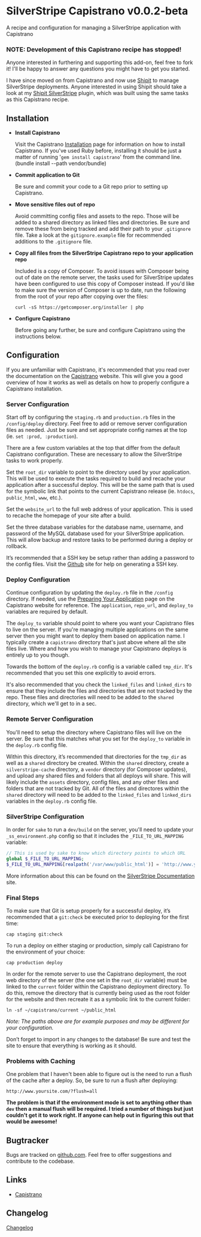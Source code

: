 # SilverStripe Capistrano v0.0.2-beta

A recipe and configuration for managing a SilverStripe application with Capistrano

### NOTE: Development of this Capistrano recipe has stopped! ###

Anyone interested in furthering and supporting this add-on, feel free to fork it! I'll be happy to answer any questions you might have to get you started.

I have since moved on from Capistrano and now use [Shipit](https://github.com/neoziro/grunt-shipit) to manage SilverStripe deployments. Anyone interested in using Shipit should take a look at my [Shipit SilverStripe](https://github.com/jeffwhitfield/grunt-shipit-silverstripe) plugin, which was built using the same tasks as this Capistrano recipe.


## Installation ##

* **Install Capistrano**

    Visit the Capistrano [Installation](http://capistranorb.com/documentation/getting-started/installation/) page for information on how to install Capistrano. If you've used Ruby before, installing it should be just a matter of running '`gem install capistrano`' from the command line.
    (bundle install --path vendor/bundle)

* **Commit application to Git**

    Be sure and commit your code to a Git repo prior to setting up Capistrano.

* **Move sensitive files out of repo**

    Avoid committing config files and assets to the repo. Those will be added to a shared directory as linked files and directories. Be sure and remove these from being tracked and add their path to your `.gitignore` file. Take a look at the `gitignore.example` file for recommended additions to the `.gitignore` file.

* **Copy all files from the SilverStripe Capistrano repo to your application repo**

    Included is a copy of Composer. To avoid issues with Composer being out of date on the remote server, the tasks used for SilverStripe updates have been configured to use this copy of Composer instead. If you'd like to make sure the version of Composer is up to date, run the following from the root of your repo after copying over the files:

    `curl -sS https://getcomposer.org/installer | php`

* **Configure Capistrano**

    Before going any further, be sure and configure Capistrano using the instructions below.

## Configuration ##

If you are unfamiliar with Capistrano, it's recommended that you read over the documentation on the [Capistrano](http://capistranorb.com/) website. This will give you a good overview of how it works as well as details on how to properly configure a Capistrano installation.

### Server Configuration ###

Start off by configuring the `staging.rb` and `production.rb` files in the `/config/deploy` directory. Feel free to add or remove server configuration files as needed. Just be sure and set appropriate config names at the top (ie. `set :prod, :production`).

There are a few custom variables at the top that differ from the default Capistrano configuration. These are necessary to allow the SilverStripe tasks to work properly.

Set the `root_dir` variable to point to the directory used by your application. This will be used to execute the tasks required to build and recache your application after a successful deploy. This will be the same path that is used for the symbolic link that points to the current Capistrano release (ie. `htdocs`, `public_html`, `www`, etc.).

Set the `website_url` to the full web address of your application. This is used to recache the homepage of your site after a build.

Set the three database variables for the database name, username, and password of the MySQL database used for your SilverStripe application. This will allow backup and restore tasks to be performed during a deploy or rollback.

It’s recommended that a SSH key be setup rather than adding a password to the config files. Visit the [Github](https://help.github.com/articles/generating-ssh-keys) site for help on generating a SSH key.

### Deploy Configuration ###

Continue configuration by updating the `deploy.rb` file in the `/config` directory. If needed, use the [Preparing Your Application](http://capistranorb.com/documentation/getting-started/preparing-your-application/) page on the Capistrano website for reference. The `application`, `repo_url`, and `deploy_to` variables are required by default.

The `deploy_to` variable should point to where you want your Capistrano files to live on the server. If you're managing multiple applications on the same server then you might want to deploy them based on application name. I typically create a `capistrano` directory that's just above where all the site files live. Where and how you wish to manage your Capistrano deploys is entirely up to you though.

Towards the bottom of the `deploy.rb` config is a variable called `tmp_dir`. It's recommended that you set this one explicitly to avoid errors.

It's also recommended that you check the `linked_files` and `linked_dirs` to ensure that they include the files and directories that are not tracked by the repo. These files and directories will need to be added to the `shared` directory, which we'll get to in a sec.

### Remote Server Configuration ###

You'll need to setup the directory where Capistrano files will live on the server. Be sure that this matches what you set for the `deploy_to` variable in the `deploy.rb` config file.

Within this directory, it’s recommended that directories for the `tmp_dir` as well as a `shared` directory be created. Within the `shared` directory, create a `silverstripe-cache` directory, a `vendor` directory (for Composer updates), and upload any shared files and folders that all deploys will share. This will likely include the `assets` directory, config files, and any other files and folders that are not tracked by Git. All of the files and directores within the `shared` directory will need to be added to the `linked_files` and `linked_dirs` variables in the `deploy.rb` config file.

### SilverStripe Configuration ###

In order for `sake` to run a `dev/build` on the server, you'll need to update your `_ss_environment.php` config so that it includes the `_FILE_TO_URL_MAPPING` variable:

```php
// This is used by sake to know which directory points to which URL
global $_FILE_TO_URL_MAPPING;
$_FILE_TO_URL_MAPPING[realpath('/var/www/public_html')] = 'http://www.yoursite.com';
```

More information about this can be found on the [SilverStripe Documentation](http://doc.silverstripe.org/framework/en/topics/commandline) site.

### Final Steps ###

To make sure that Git is setup properly for a successful deploy, it’s recommended that a `git:check` be executed prior to deploying for the first time:

`cap staging git:check`

To run a deploy on either staging or production, simply call Capistrano for the environment of your choice:

`cap production deploy`

In order for the remote server to use the Capistrano deployment, the root web directory of the server (the one set in the `root_dir` variable) must be linked to the `current` folder within the Capistrano deployment directory. To do this, remove the directory that is currently being used as the root folder for the website and then recreate it as a symbolic link to the current folder:

`ln -sf ~/capistrano/current ~/public_html`

*Note: The paths above are for example purposes and may be different for your configuration.*

Don’t forget to import in any changes to the database! Be sure and test the site to ensure that everything is working as it should.

### Problems with Caching ###

One problem that I haven't been able to figure out is the need to run a flush of the cache after a deploy. So, be sure to run a flush after deploying:

`http://www.yoursite.com/?flush=all`

**The problem is that if the environment mode is set to anything other than `dev` then a manual flush will be required. I tried a number of things but just couldn't get it to work right. If anyone can help out in figuring this out that would be awesome!**

## Bugtracker ##

Bugs are tracked on [github.com](https://github.com/jeffwhitfield/silverstripe-capistrano/issues). Feel free to offer suggestions and contribute to the codebase.

## Links ##

 * [Capistrano](http://capistranorb.com/)

## Changelog ##

[Changelog](https://github.com/jeffwhitfield/silverstripe-capistrano/blob/master/changelog.md)
